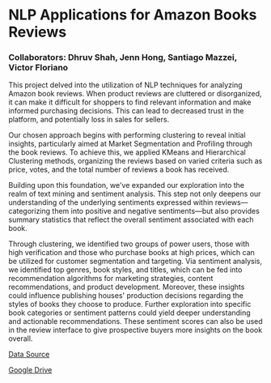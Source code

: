 # NLP Applications for Amazon Books Reviews

### Collaborators: Dhruv Shah, Jenn Hong, Santiago Mazzei, Victor Floriano

This project delved into the utilization of NLP techniques for analyzing Amazon book reviews. When product reviews are cluttered or disorganized, it can make it difficult for shoppers to find relevant information and make informed purchasing decisions. This can lead to decreased trust in the platform, and potentially loss in sales for sellers.

Our chosen approach begins with performing clustering to reveal initial insights, particularly aimed at Market Segmentation and Profiling through the book reviews. To achieve this, we applied KMeans and Hierarchical Clustering methods, organizing the reviews based on varied criteria such as price, votes, and the total number of reviews a book has received. 

Building upon this foundation, we've expanded our exploration into the realm of text mining and sentiment analysis. This step not only deepens our understanding of the underlying sentiments expressed within reviews—categorizing them into positive and negative sentiments—but also provides summary statistics that reflect the overall sentiment associated with each book.

Through clustering, we identified two groups of power users, those with high verification and those who purchase books at high prices, which can be utilized for customer segmentation and targeting. Via sentiment analysis, we identified top genres, book styles, and titles, which can be fed into recommendation algorithms for marketing strategies, content recommendations, and product development. Moreover, these insights could influence publishing houses' production decisions regarding the styles of books they choose to produce. Further exploration into specific book categories or sentiment patterns could yield deeper understanding and actionable recommendations. These sentiment scores can also be used in the review interface to give prospective buyers more insights on the book overall.


[Data Source](https://nijianmo.github.io/amazon/)

[Google Drive](https://drive.google.com/drive/folders/18HgTobn2GI_J1jw2Fj9EWNO7G5aXh5DM?usp=drive_link)

